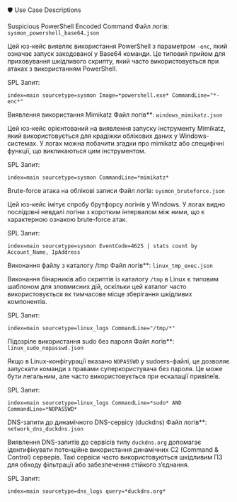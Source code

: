 🛡️ Use Case Descriptions

Suspicious PowerShell Encoded Command
Файл логів: `sysmon_powershell_base64.json`

Цей юз-кейс виявляє використання PowerShell з параметром `-enc`, який означає запуск закодованої у Base64 команди. Це типовий прийом для приховування шкідливого скрипту, який часто використовується при атаках з використанням PowerShell.

SPL Запит:
```spl
index=main sourcetype=sysmon Image=*powershell.exe* CommandLine="*-enc*"
```

Виявлення використання Mimikatz
Файл логів**: `windows_mimikatz.json`

Цей юз-кейс орієнтований на виявлення запуску інструменту Mimikatz, який використовується для крадіжки облікових даних у Windows-системах. У логах можна побачити згадки про mimikatz або специфічні функції, що викликаються цим інструментом.

SPL Запит:
```spl
index=main sourcetype=sysmon CommandLine=*mimikatz*
```

Brute-force атака на облікові записи
Файл логів: `sysmon_bruteforce.json`

Цей юз-кейс імітує спробу брутфорсу логінів у Windows. У логах видно послідовні невдалі логіни з коротким інтервалом між ними, що є характерною ознакою brute-force атак.

SPL Запит:
```spl
index=main sourcetype=sysmon EventCode=4625 | stats count by Account_Name, IpAddress
```

Виконання файлу з каталогу /tmp
Файл логів**: `linux_tmp_exec.json`

Виконання бінарників або скриптів із каталогу `/tmp` в Linux є типовим шаблоном для зловмисних дій, оскільки цей каталог часто використовується як тимчасове місце зберігання шкідливих компонентів.

SPL Запит:
```spl
index=main sourcetype=linux_logs CommandLine="/tmp/*"
```

Підозріле використання sudo без пароля
Файл логів**: `linux_sudo_nopasswd.json`

Якщо в Linux-конфігурації вказано `NOPASSWD` у sudoers-файлі, це дозволяє запускати команди з правами суперкористувача без пароля. Це може бути легальним, але часто використовується при ескалації привілеїв.

SPL Запит:
```spl
index=main sourcetype=linux_logs CommandLine=*sudo* AND CommandLine=*NOPASSWD*
```

DNS-запити до динамічного DNS-сервісу (duckdns)
Файл логів**: `network_dns_duckdns.json`

Виявлення DNS-запитів до сервісів типу `duckdns.org` допомагає ідентифікувати потенційне використання динамічних C2 (Command & Control) серверів. Такі сервіси часто використовуються шкідливим ПЗ для обходу фільтрації або забезпечення стійкого з’єднання.

SPL Запит:
```spl
index=main sourcetype=dns_logs query=*duckdns.org*
```
